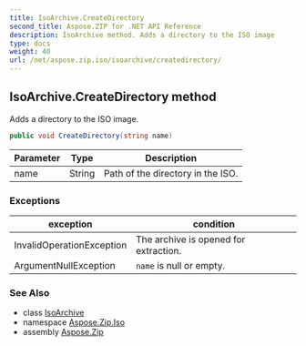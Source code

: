 ```yaml
---
title: IsoArchive.CreateDirectory
second_title: Aspose.ZIP for .NET API Reference
description: IsoArchive method. Adds a directory to the ISO image
type: docs
weight: 40
url: /net/aspose.zip.iso/isoarchive/createdirectory/
---
```

## IsoArchive.CreateDirectory method

Adds a directory to the ISO image.

```csharp
public void CreateDirectory(string name)
```

| Parameter | Type | Description |
| --- | --- | --- |
| name | String | Path of the directory in the ISO. |

### Exceptions

| exception | condition |
| --- | --- |
| InvalidOperationException | The archive is opened for extraction. |
| ArgumentNullException | `name` is null or empty. |

### See Also

* class [IsoArchive](../)
* namespace [Aspose.Zip.Iso](../../isoarchive/)
* assembly [Aspose.Zip](../../../)


